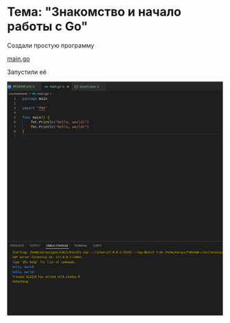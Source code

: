 # Тема: "Знакомство и начало работы с Go"

Создали простую программу

[main.go](./main.go)

Запустили её

![](./img/main.png)